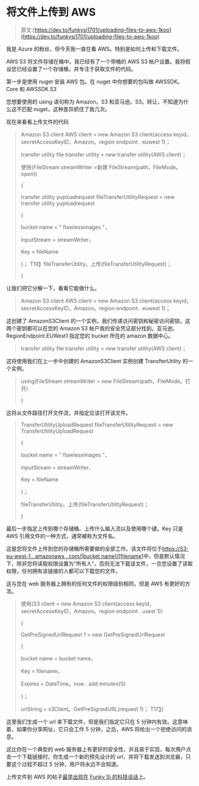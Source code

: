 # 将文件上传到 AWS

> 原文:[https://dev.to/funkysi1701/uploading-files-to-aws-1koo](https://dev.to/funkysi1701/uploading-files-to-aws-1koo)

我是 Azure 的粉丝，但今天我一直在看 AWS。特别是如何上传和下载文件。

AWS S3 将文件存储在桶中。我已经有了一个带桶的 AWS S3 帐户设置。我将假设您已经设置了一个存储桶，并专注于获取文件的代码。

第一步是使用 nuget 安装 AWS 包。在 nuget 中你想要的包叫做 AWSSDK。Core 和 AWSSDK.S3

您想要使用的 using 语句称为 Amazon。S3 和亚马逊。S3。转让，不知道为什么这不匹配 nuget，这种差异抓住了我几次。

现在来看看上传文件的代码

> Amazon S3 client AWS client = new Amazon S3 client(access keyid，secretAccessKeyID，Amazon。region endpoint . euwest 1)；
> 
> transfer utility file transfer utility = new transfer utility(AWS client)；
> 
> 使用(FileStream streamWriter =新建 FileStream(path，FileMode。open))
> 
> {
> 
> transfer utility yuploadrequest fileTransferUtilityRequest = new transfer utility yuploadrequest
> 
> {
> 
> bucket name = " flawlessimages "，
> 
> InputStream = streamWriter，
> 
> Key = fileName
> 
> }；
> T19】fileTransferUtility。上传(fileTransferUtilityRequest)；
> 
> }

让我们把它分解一下，看看它能做什么。

> Amazon S3 client AWS client = new Amazon S3 client(access keyid，secretAccessKeyID，Amazon。region endpoint . euwest 1)；

这创建了 AmazonS3Client 的一个实例，我们传递访问密钥和秘密访问密钥，这两个密钥都可以在您的 Amazon S3 帐户我的安全凭证部分找到。亚马逊。RegionEndpoint.EUWest1 指定您的 bucket 所在的 amazon 数据中心。

> transfer utility file transfer utility = new transfer utility(AWS client)；

这将使用我们在上一步中创建的 AmazonS3Client 实例创建 TransfterUtility 的一个实例。

> using(FileStream streamWriter = new FileStream(path，FileMode。打开)
> 
> {

这将从文件路径打开文件流，并指定应该打开该文件。

> TransferUtilityUploadRequest fileTransferUtilityRequest = new TransferUtilityUploadRequest
> 
> {
> 
> bucket name = " flawlessimages "、
> 
> InputStream = streamWriter、
> 
> Key = fileName
> 
> }；
> 
> fileTransferUtility。上传(fileTransferUtilityRequest)；
> 
> }

最后一步指定上传到哪个存储桶、上传什么输入流以及使用哪个键。Key 只是 AWS 引用文件的一种方式，通常被称为文件名。

这是您将文件上传到您的存储桶所需要做的全部工作。该文件将位于[https://S3-eu-west-1 . amazonaws . com/[bucket name]/[filename]](https://s3-eu-west-1.amazonaws.com/%5Bbucketname%5D/%5Bfilename%5D)中，但是默认情况下，除非您将读取权限设置为“所有人”，否则无法下载该文件，一旦您设置了读取权限，任何拥有该链接的人都可以下载您的文件。

这与您在 web 服务器上拥有的任何文件的权限级别相同，但是 AWS 有更好的方法。

> 使用(S3 client = new Amazon S3 client(access keyid，secretAccessKeyID，Amazon。region endpoint . usest 1))
> 
> {
> 
> GetPreSignedUrlRequest 1 = new GetPreSignedUrlRequest
> 
> {
> 
> bucket name = bucket name，
> 
> Key = filename，
> 
> Expires = DateTime。now . add minutes(5)
> 
> }；
> 
> urlString = s3Client。GetPreSignedURL(request 1)；
> T17】}

这里我们生成一个 url 来下载文件，但是我们指定它只在 5 分钟内有效。这意味着，如果你分享网址，它只会工作 5 分钟，之后，AWS 将给出一个拒绝访问的消息。

这比你在一个典型的 web 服务器上有更好的安全性，并且易于实现，每次用户点击一个下载链接时，你生成一个新的预先设计的 url，并将下载发送到浏览器，只要这个过程不超过 5 分钟，用户将永远不会知道。

上传文件到 AWS 的帖子[最早出现在](https://www.funkysi1701.com/2017/07/03/uploading-files-aws/) [Funky Si 的科技谈话](https://www.funkysi1701.com)上。